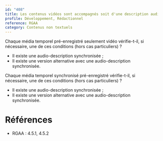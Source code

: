 ```yaml
---
id: "408"
title: Les contenus vidéos sont accompagnés soit d'une description audio synchronisée, soit d'une version alternative équivalente.
profile: Développement, Rédactionnel
reference: RGAA
category: Contenus non textuels
---
```


Chaque média temporel pré-enregistré seulement vidéo vérifie-t-il, si nécessaire, une de ces conditions (hors cas particuliers) ?
* Il existe une audio-description synchronisée ;
* Il existe une version alternative avec une audio-description synchronisée.

Chaque média temporel synchronisé pré-enregistré vérifie-t-il, si nécessaire, une de ces conditions (hors cas particuliers) ?
* Il existe une audio-description synchronisée ;
* Il existe une version alternative avec une audio-description synchronisée.


# Références

*   RGAA : 4.5.1, 4.5.2
